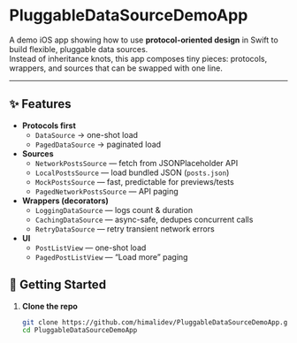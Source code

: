 # PluggableDataSourceDemoApp

A demo iOS app showing how to use **protocol-oriented design** in Swift to build flexible, pluggable data sources.  
Instead of inheritance knots, this app composes tiny pieces: protocols, wrappers, and sources that can be swapped with one line.

---

## ✨ Features

- **Protocols first**
  - `DataSource` → one-shot load
  - `PagedDataSource` → paginated load
- **Sources**
  - `NetworkPostsSource` — fetch from JSONPlaceholder API
  - `LocalPostsSource` — load bundled JSON (`posts.json`)
  - `MockPostsSource` — fast, predictable for previews/tests
  - `PagedNetworkPostsSource` — API paging
- **Wrappers (decorators)**
  - `LoggingDataSource` — logs count & duration
  - `CachingDataSource` — async-safe, dedupes concurrent calls
  - `RetryDataSource` — retry transient network errors
- **UI**
  - `PostListView` — one-shot load
  - `PagedPostListView` — “Load more” paging
 
## 🚀 Getting Started

1. **Clone the repo**
   ```bash
   git clone https://github.com/himalidev/PluggableDataSourceDemoApp.git
   cd PluggableDataSourceDemoApp
